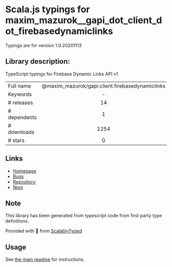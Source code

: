 
# Scala.js typings for maxim_mazurok__gapi_dot_client_dot_firebasedynamiclinks

Typings are for version 1.0.20201113

## Library description:
TypeScript typings for Firebase Dynamic Links API v1

|                    |                 |
| ------------------ | :-------------: |
| Full name          | @maxim_mazurok/gapi.client.firebasedynamiclinks |
| Keywords           | - |
| # releases         | 14 |
| # dependents       | 1 |
| # downloads        | 1254 |
| # stars            | 0 |

## Links
- [Homepage](https://github.com/Maxim-Mazurok/google-api-typings-generator#readme)
- [Bugs](https://github.com/Maxim-Mazurok/google-api-typings-generator/issues)
- [Repository](https://github.com/Maxim-Mazurok/google-api-typings-generator)
- [Npm](https://www.npmjs.com/package/%40maxim_mazurok%2Fgapi.client.firebasedynamiclinks)
    


## Note
This library has been generated from typescript code from first party type definitions.

Provided with :purple_heart: from [ScalablyTyped](https://github.com/oyvindberg/ScalablyTyped)

## Usage
See [the main readme](../../readme.md) for instructions.


